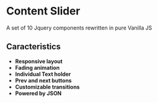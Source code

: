 # Content Slider

A set of 10 Jquery components rewritten in pure Vanilla JS

## Caracteristics
* **Responsive layout**  
* **Fading animation** 
* **Individual Text holder** 
* **Prev and next buttons** 
* **Customizable transitions** 
* **Powered by JSON** 

